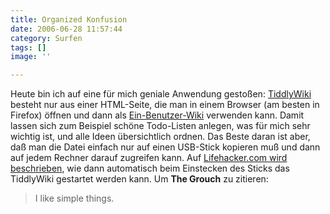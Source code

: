 ```yaml
---
title: Organized Konfusion
date: 2006-06-28 11:57:44
category: Surfen
tags: []
image: ''

---
```


Heute bin ich auf eine für mich geniale Anwendung gestoßen: [TiddlyWiki](http://www.tiddlywiki.com) besteht nur aus einer HTML-Seite, die man in einem Browser (am besten in Firefox) öffnen und dann als [Ein-Benutzer-Wiki](http://praegnanz.de/weblog/750/was-zur-hoelle-ist-tiddlywiki) verwenden kann. Damit lassen sich zum Beispiel schöne Todo-Listen anlegen, was für mich sehr wichtig ist, und alle Ideen übersichtlich ordnen. Das Beste daran ist aber, daß man die Datei einfach nur auf einen USB-Stick kopieren muß und dann auf jedem Rechner darauf zugreifen kann. Auf [Lifehacker.com wird beschrieben](http://lifehacker.com/software/portable-applications/hack-attack-quicklaunch-your-usb-workspace-182792.php), wie dann automatisch beim Einstecken des Sticks das TiddlyWiki gestartet werden kann. Um **The Grouch** zu zitieren:
> I like simple things.
